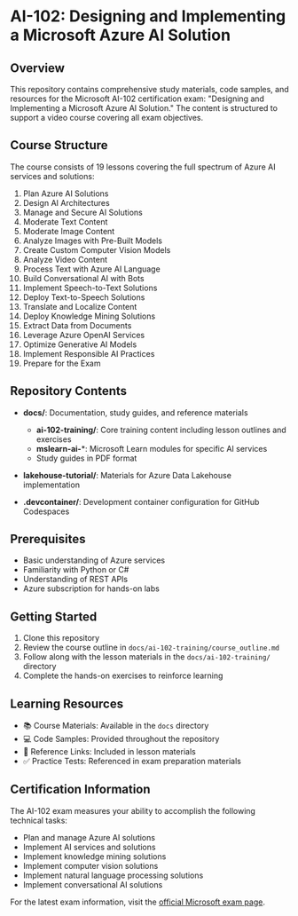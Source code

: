 # AI-102: Designing and Implementing a Microsoft Azure AI Solution

## Overview

This repository contains comprehensive study materials, code samples, and resources for the Microsoft AI-102 certification exam: "Designing and Implementing a Microsoft Azure AI Solution." The content is structured to support a video course covering all exam objectives.

## Course Structure

The course consists of 19 lessons covering the full spectrum of Azure AI services and solutions:

1. Plan Azure AI Solutions
2. Design AI Architectures
3. Manage and Secure AI Solutions
4. Moderate Text Content
5. Moderate Image Content
6. Analyze Images with Pre-Built Models
7. Create Custom Computer Vision Models
8. Analyze Video Content
9. Process Text with Azure AI Language
10. Build Conversational AI with Bots
11. Implement Speech-to-Text Solutions
12. Deploy Text-to-Speech Solutions
13. Translate and Localize Content
14. Deploy Knowledge Mining Solutions
15. Extract Data from Documents
16. Leverage Azure OpenAI Services
17. Optimize Generative AI Models
18. Implement Responsible AI Practices
19. Prepare for the Exam

## Repository Contents

- **docs/**: Documentation, study guides, and reference materials
  - **ai-102-training/**: Core training content including lesson outlines and exercises
  - **mslearn-ai-***: Microsoft Learn modules for specific AI services
  - Study guides in PDF format

- **lakehouse-tutorial/**: Materials for Azure Data Lakehouse implementation

- **.devcontainer/**: Development container configuration for GitHub Codespaces

## Prerequisites

- Basic understanding of Azure services
- Familiarity with Python or C#
- Understanding of REST APIs
- Azure subscription for hands-on labs

## Getting Started

1. Clone this repository
2. Review the course outline in `docs/ai-102-training/course_outline.md`
3. Follow along with the lesson materials in the `docs/ai-102-training/` directory
4. Complete the hands-on exercises to reinforce learning

## Learning Resources

- 📚 Course Materials: Available in the `docs` directory
- 💻 Code Samples: Provided throughout the repository
- 🔗 Reference Links: Included in lesson materials
- ✅ Practice Tests: Referenced in exam preparation materials

## Certification Information

The AI-102 exam measures your ability to accomplish the following technical tasks:

- Plan and manage Azure AI solutions
- Implement AI services and solutions
- Implement knowledge mining solutions
- Implement computer vision solutions
- Implement natural language processing solutions
- Implement conversational AI solutions

For the latest exam information, visit the [official Microsoft exam page](https://learn.microsoft.com/certifications/exams/ai-102/).
